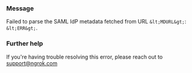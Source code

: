 
### Message
Failed to parse the SAML IdP metadata fetched from URL `&lt;MDURL&gt;`: `&lt;ERR&gt;`.

### Further help
If you're having trouble resolving this error, please reach out to [support@ngrok.com](mailto:support@ngrok.com?subject=Help%20with%20ERR_NGROK_7085)

